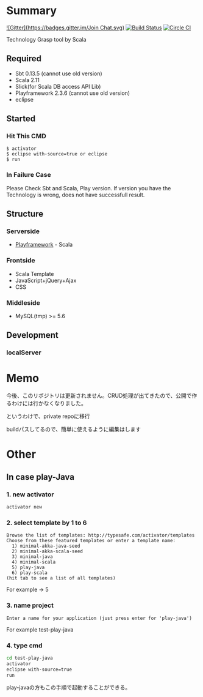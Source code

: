 # Summary
[![Gitter](https://badges.gitter.im/Join Chat.svg)](https://gitter.im/pollseed/techgraspfy?utm_source=badge&utm_medium=badge&utm_campaign=pr-badge&utm_content=badge)
[![Build Status](https://travis-ci.org/pollseed/techgraspfy.svg)](https://travis-ci.org/pollseed/techgraspfy)
[![Circle CI](https://circleci.com/gh/pollseed/techgraspfy.svg?style=svg)](https://circleci.com/gh/pollseed/techgraspfy)

Technology Grasp tool by Scala

## Required
* Sbt 0.13.5 (cannot use old version)
* Scala 2.11
* Slick(for Scala DB access API Lib)
* Playframework 2.3.6 (cannot use old version)
* eclipse
 
## Started

### Hit This CMD

```
$ activator
$ eclipse with-source=true or eclipse
$ run
```
### In Failure Case
Please Check Sbt and Scala, Play version. If version you have the Technology is wrong, does not have successfull result.

## Structure

### Serverside
* [Playframework](https://www.playframework.com/) - Scala

### Frontside
* Scala Template
* JavaScript+jQuery+Ajax
* CSS
 
### Middleside
* MySQL(tmp) >= 5.6

## Development

### localServer

# Memo
今後、このリポジトリは更新されません。CRUD処理が出てきたので、公開で作るわけには行かなくなりました。

というわけで、private repoに移行

buildパスしてるので、簡単に使えるように編集はします

# Other
## In case play-Java

### 1. new activator

```.sh
activator new
```

### 2. select template by 1 to 6

```
Browse the list of templates: http://typesafe.com/activator/templates
Choose from these featured templates or enter a template name:
  1) minimal-akka-java-seed
  2) minimal-akka-scala-seed
  3) minimal-java
  4) minimal-scala
  5) play-java
  6) play-scala
(hit tab to see a list of all templates)
```

For example → 5

### 3. name project

```
Enter a name for your application (just press enter for 'play-java')
```

For example test-play-java

### 4. type cmd

```.sh
cd test-play-java
activator
eclipse with-source=true
run
```

play-javaの方もこの手順で起動することができる。
